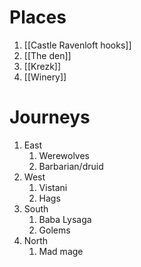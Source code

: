 # Places

1. [[Castle Ravenloft hooks]]
2. [[The den]]
3. [[Krezk]]
4. [[Winery]]

# Journeys
1. East
	1. Werewolves
	2. Barbarian/druid
2. West
	1. Vistani
	2. Hags
3. South
	1. Baba Lysaga
	2. Golems
4. North
	1. Mad mage